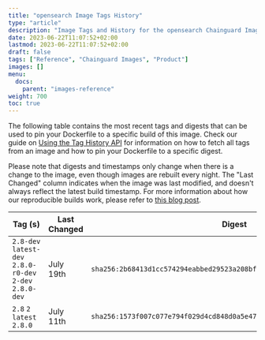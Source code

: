 ```yaml
---
title: "opensearch Image Tags History"
type: "article"
description: "Image Tags and History for the opensearch Chainguard Image"
date: 2023-06-22T11:07:52+02:00
lastmod: 2023-06-22T11:07:52+02:00
draft: false
tags: ["Reference", "Chainguard Images", "Product"]
images: []
menu:
  docs:
    parent: "images-reference"
weight: 700
toc: true
---
```


The following table contains the most recent tags and digests that can be used to pin your Dockerfile to a specific build of this image. Check our guide on [Using the Tag History API](/chainguard/chainguard-images/using-the-tag-history-api/) for information on how to fetch all tags from an image and how to pin your Dockerfile to a specific digest.

Please note that digests and timestamps only change when there is a change to the image, even though images are rebuilt every night. The "Last Changed" column indicates when the image was last modified, and doesn't always reflect the latest build timestamp. For more information about how our reproducible builds work, please refer to [this blog post](https://www.chainguard.dev/unchained/reproducing-chainguards-reproducible-image-builds).

| Tag (s)                                                    | Last Changed | Digest                                                                    |
|------------------------------------------------------------|--------------|---------------------------------------------------------------------------|
|  `2.8-dev` `latest-dev` `2.8.0-r0-dev` `2-dev` `2.8.0-dev` | July 19th    | `sha256:2b68413d1cc574294eabbed29523a208bf17403a8f57e0473a5386732cffcf9a` |
|  `2.8` `2` `latest` `2.8.0`                                | July 11th    | `sha256:1573f007c077e794f029d4cd848d0a5e47036f77b462b5ec2897c75e460c185d` |
